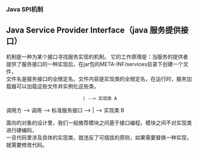 ### Java SPI机制

## Java Service Provider Interface（java 服务提供接口）

机制是一种为某个接口寻找服务实现的机制。
它的工作原理是：当服务的提供者提供了服务接口的一种实现后，在jar包的META-INF/services目录下创建一个文件，  
文件名是服务接口的全限定名，文件内容是实现类的全限定名，在运行时，服务加载器可以加载这些文件并实例化这些类。  

                                 | --> 实现类 A  
调用方 --> 调用 --> 标准服务接口 --> | --> 实现类 B  
                             
面向的对象的设计里，我们一般推荐模块之间基于接口编程，模块之间不对实现类进行硬编码，  
一旦代码里涉及具体的实现类，就违反了可插拔的原则，如果需要替换一种实现，就需要修改代码。
